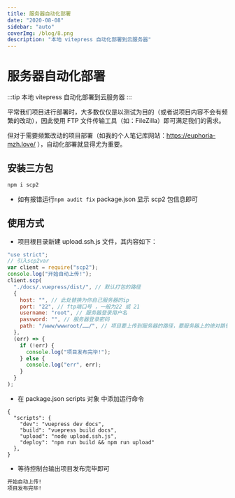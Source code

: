 ```yaml
---
title: 服务器自动化部署
date: "2020-08-08"
sidebar: "auto"
coverImg: /blog/8.png
description: "本地 vitepress 自动化部署到云服务器"
---
```


# 服务器自动化部署

:::tip
本地 vitepress 自动化部署到云服务器
:::

平常我们项目进行部署时，大多数仅仅是以测试为目的（或者说项目内容不会有频繁的改动），因此使用 FTP 文件传输工具（如：FileZilla）即可满足我们的需求。

但对于需要频繁改动的项目部署（如我的个人笔记库网站：https://euphoria-mzh.love/ ），自动化部署就显得尤为重要。

## 安装三方包

```sh
npm i scp2
```

- 如有报错运行`npm audit fix` package.json 显示 scp2 包信息即可

## 使用方式

- 项目根目录新建 upload.ssh.js 文件，其内容如下：

```js
"use strict";
// 引入scp2var
var client = require("scp2");
console.log("开始自动上传!");
client.scp(
  "./docs/.vuepress/dist/", // 默认打包的路径
  {
    host: "", // 此处替换为你自己服务器的ip
    port: "22", // ftp端口号 ，一般为22 或 21
    username: "root", // 服务器登录用户名
    password: "", // 服务器登录密码
    path: "/www/wwwroot/……/", // 项目要上传到服务器的路径，要服务器上的绝对路径
  },
  (err) => {
    if (!err) {
      console.log("项目发布完毕!");
    } else {
      console.log("err", err);
    }
  }
);
```

- 在 package.json scripts 对象 中添加运行命令

```js{5-6}
{
  "scripts": {
    "dev": "vuepress dev docs",
    "build": "vuepress build docs",
    "upload": "node upload.ssh.js",
    "deploy": "npm run build && npm run upload"
  },
}
```

- 等待控制台输出项目发布完毕即可

```sh
开始自动上传!
项目发布完毕!
```
